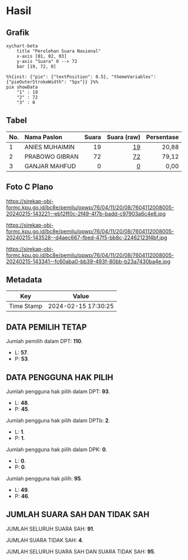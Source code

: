 # Hasil

## Grafik

```mermaid
xychart-beta
    title "Perolehan Suara Nasional"
    x-axis [01, 02, 03]
    y-axis "Suara" 0 --> 72
    bar [19, 72, 0]
```

```mermaid
%%{init: {"pie": {"textPosition": 0.5}, "themeVariables": {"pieOuterStrokeWidth": "5px"}} }%%
pie showData
    "1" : 19
    "2" : 72
    "3" : 0
```

## Tabel

| No. | Nama Paslon    | Suara | Suara (raw) | Persentase |
|:--- |:-------------- | -----:| -----------:| ----------:|
| 1   | ANIES MUHAIMIN | 19    | [19][p-1]   | 20,88      |
| 2   | PRABOWO GIBRAN | 72    | [72][p-2]   | 79,12      |
| 3   | GANJAR MAHFUD  | 0     | [0][p-3]    | 0,00       |


[p-1]: https://github.com/gigit-pemilu/pemilu-2024/blob/main/pilpres/hitung-suara/sub/76-sulawesi-barat/sub/04-polewali-mandar/sub/11-limboro/sub/2008-renggeang/sub/005-tps/sub/paslon-1.txt
[p-2]: https://github.com/gigit-pemilu/pemilu-2024/blob/main/pilpres/hitung-suara/sub/76-sulawesi-barat/sub/04-polewali-mandar/sub/11-limboro/sub/2008-renggeang/sub/005-tps/sub/paslon-2.txt
[p-3]: https://github.com/gigit-pemilu/pemilu-2024/blob/main/pilpres/hitung-suara/sub/76-sulawesi-barat/sub/04-polewali-mandar/sub/11-limboro/sub/2008-renggeang/sub/005-tps/sub/paslon-3.txt

## Foto C Plano

https://sirekap-obj-formc.kpu.go.id/bc8e/pemilu/ppwp/76/04/11/20/08/7604112008005-20240215-143221--eb12ff0c-2f49-4f7b-badd-c97903a6c4e8.jpg

https://sirekap-obj-formc.kpu.go.id/bc8e/pemilu/ppwp/76/04/11/20/08/7604112008005-20240215-143528--d4aec667-fbed-47f5-bb8c-22462123f4bf.jpg

https://sirekap-obj-formc.kpu.go.id/bc8e/pemilu/ppwp/76/04/11/20/08/7604112008005-20240215-143341--fc60aba0-bb39-493f-80bb-b23a7430ba4e.jpg


## Metadata

| Key        | Value               |
| ---------- | ------------------- |
| Time Stamp | 2024-02-15 17:30:25 |


## DATA PEMILIH TETAP

Jumlah pemilih dalam DPT: **110**.
 * L: **57**.
 * P: **53**.

## DATA PENGGUNA HAK PILIH

Jumlah pengguna hak pilih dalam DPT: **93**.
 * L: **48**.
 * P: **45**.

Jumlah pengguna hak pilih dalam DPTb: **2**.
 * L: **1**.
 * P: **1**.

Jumlah pengguna hak pilih dalam DPK: **0**.
 * L: **0**.
 * P: **0**.

Jumlah pengguna hak pilih: **95**.
 * L: **49**.
 * P: **46**.

## JUMLAH SUARA SAH DAN TIDAK SAH

JUMLAH SELURUH SUARA SAH: **91**.

JUMLAH SUARA TIDAK SAH: **4**.

JUMLAH SELURUH SUARA SAH DAN SUARA TIDAK SAH: **95**.


